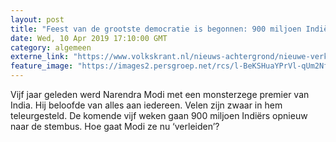 ```yaml
---
layout: post
title: "Feest van de grootste democratie is begonnen: 900 miljoen Indiërs gaan naar de stembus"
date: Wed, 10 Apr 2019 17:10:00 GMT
category: algemeen
externe_link: "https://www.volkskrant.nl/nieuws-achtergrond/nieuwe-verkiezingen-in-india-keert-het-modi-effect-zich-nu-tegen-modi~bb4629d9/"
feature_image: "https://images2.persgroep.net/rcs/l-BeKSHuaYPrVl-qUm2NfKmnu0A/diocontent/145221956/_crop/1912/0/4476/4480/_fill/320/320?appId=93a17a8fd81db0de025c8abd1cca1279&quality=0.85"
---
```


Vijf jaar geleden werd Narendra Modi met een monsterzege premier van India. Hij beloofde van alles aan iedereen. Velen zijn zwaar in hem teleurgesteld. De komende vijf weken gaan 900 miljoen Indiërs opnieuw naar de stembus. Hoe gaat Modi ze nu ‘verleiden’?
